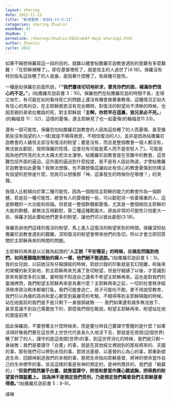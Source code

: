 ```yaml
---
layout: sharing
date: 2022-11-22
title: "新增靈修：帖前4:13-5:11"
categories: sharing Zhuolin
weekNum: 47
dayNum: 2
permalink: /sharing/zhuolin/2022/wk47-day2-sharing2.html
author: Zhuolin
cycle: 2022
---
```


如果不細想保羅寫這一段的目的，就難以體會帖撒羅尼迦教會遇到的患難有多麼艱難！「在耶穌裡睡了」，即在基督裡死了，就是信主的人過世了(4:16)。保羅沒有特別指名這些睡了的人是誰，是因著什麼睡了。有兩種可能性。  

一種是如保羅在前面所說，「**“我們晝夜切切地祈求，要見你們的面，補滿你們信心的不足。”**」(帖撒羅尼迦前書‬ ‭3‬：‭10‬)。保羅他們在帖撒羅尼迦的時間不長，走得又匆忙，有可能在如何看待死亡的問題上還沒有機會做著重教導。這種情況正如大有信心的馬利亞，在主耶穌救恩沒有完全顯明，對復活的盼望尚不清晰的時候，也因至親的弟弟拉撒路的死，對主耶穌說「**主啊，你若早在這裏，我兄弟必不死。**」(‭‭約翰福音‬ ‭11‬：‭32‬)，這樣的憂傷，連主耶穌見了也一起憂傷(約翰福音11:33)。  

還有一個可能性，保羅恐怕帖撒羅尼迦教會的人因為這些睡了的人而憂傷，甚至像那些沒有指望的人一樣(就是不曉得救恩，不相信復活的人)，並非是因為帖撒羅尼迦教會的人雖信主卻沒有復活的盼望；要是沒有，而且是整個教會一個人都沒有，無法彼此勸慰，按照保羅的性情，這會兒有可能是罵人而不是安慰人了)。可能是因為他們所見的太大太痛太悲涼太淒慘。帖撒羅尼迦教會是在苦難中的教會，這苦難包括外面的逼迫。這外面的逼迫到什麼程度，是不是有人因此殉道，才使帖撒羅尼迦教會如此憂傷？我無法想像，也不願想像這讓如此有信心的教會憂傷到彷彿沒有指望的悲慘是什麼，但我可以想像那「神，這事發生的時候你在哪裡？」的哭聲。  

我個人比較傾向於第二種可能性。因為一個相信主耶穌的能力的教會作為一個群體，若是前一種可能性，總會有人的憂傷輕一些，可以勸慰另一些憂傷重的人，這是群體的一大功能和祝福。但若是一整個群體都憂傷，尤其是一整個相信主耶穌的大能的群體，都無法互相勸慰，第二種這種範圍大、原由非常的可能性只怕更大一些，保羅才因此要給他們更多的盼望，讓他們可以彼此勸慰(3:18)。  

保羅告訴他們這樣的復活的盼望，馬上進入這復活的盼望來到的時間。保羅深知帖撒羅尼迦教會遇到的艱難，深知復活的盼望會帶來他們的急切，所以才會立即回答關於主耶穌再來的時間的問題。  

主耶穌的再來是以災難為起頭的“**人正說「平安穩妥」的時候，災禍忽然臨到他們，如同產難臨到懷胎的婦人一樣，他們絕不能逃脫。**”(帖撒羅尼迦前書‬ ‭5‬：‭3‬)。我的女兒說，以前她沒有仔細讀經的時候，對啟示錄的印象就是玄幻陸離，和後來的榮耀的新天新地，對主耶穌再來充滿了急切盼望。但是仔細讀了以後，才意識到原來有那麼多的災難，霎時間不知道自己還希不希望主耶穌再來。這也是對我們的靈魂拷問，我們盼望主耶穌再來是為著什麼？主耶穌再來之前，一切的社會秩序經濟秩序政治秩序都被打亂，我們可能會逃亡，孩子可能吃不飽，更不用說受教育，我們引以為傲的高尚和愛心都受到最嚴苛的考驗，不曉得等到主耶穌降臨的時候，站在祂面前的我們是不是只剩下一身狼狽破敗⋯⋯ 我們如果還有諸多無法放下、甚至意識不到自己需要放下的，那麼我們現在敢說，盼望主耶穌再來，盼望站在祂的寶座前嗎？  

因此保羅說，不要想著主什麼時候來，而是要分辨自己要謹守警醒的是什麼？如果活得好像我們要在這世界上世世代代長長久久地活下去，那就是在夜間(這個世界)睡了醉了的人，謹守的是這夜間(世界)的事，到這世界消化的時候，我們就只剩一身破敗；我們是要謹守「白晝」的事，就是在其他經文裡說到的那些將來的、天國的事，那些我們可以帶到永恆的事，那效法基督、以基督的心為心的事，那重新塑造生命、回歸神創造我們的本相的事，那把生命指向耶穌基督、將神的使命當作自己的生命標竿的事。並且這樣的事是有神的預定的，是神所應許的，我們是「躺贏的」：“**但我們既然屬乎白晝，就應當謹守，把信和愛當作護心鏡遮胸，把得救的盼望當作頭盔戴上。 因為神不是預定我們受刑，乃是預定我們藉着我們主耶穌基督得救。**”(‭‭帖撒羅尼迦前書‬ ‭5‬：‭8‬-‭9)。  

琢琳  
